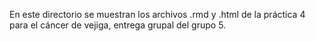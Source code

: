 En este directorio se muestran los archivos .rmd y .html de la práctica 4 para el cáncer de vejiga, entrega grupal del grupo 5.
